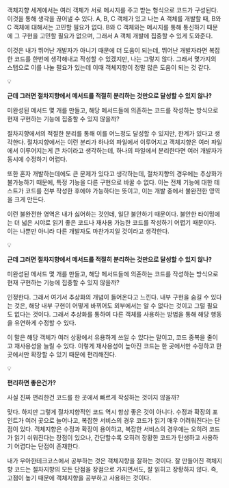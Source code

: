 객체지향 세계에서는 여러 객체가 서로 메시지를 주고 받는 형식으로 코드가 구성된다.
이것을 통해 생각을 끊어낼 수 있다. A, B, C 객체가 있고 나는 A 객체를 개발할 때, B와 C 객체에 대해서는 고민할 필요가 없다. B와 C 객체와는 메시지를 통해 통신하기 때문에 그 구현을 고민할 필요가 없으며, 그래서 A 객체 개발에 집중할 수 있게 도와준다.

이것은 내가 뛰어난 개발자가 아니기 때문에 더 도움이 되는데, 뛰어난 개발자라면 복잡한 코드를 한번에 생각해내고 작성할 수 있겠지만, 나는 그렇지 않다. 그래서 몇가지의 스탭으로 이를 나눌 필요가 있는데 이때 객체지향이 정말 많은 도움이 되는 것 같다.

<aside>
💡

**근데 그러면 절차지향에서 메서드를 적절히 분리하는 것만으로 달성할 수 있지 않나?**

미완성된 메서드 몇 개를 만들고, 해당 메서드들에 의존하는 코드를 작성하는 방식으로 현재 구현하는 기능에 집중할 수 있지 않을까?

</aside>

절차지향에서의 적절한 분리를 통해 이를 어느정도 달성할 수 있지만, 한계가 있다고 생각한다.
절차지향에서는 이런 분리가 하나의 파일에서 이루어지고 객체지향은 여러 파일에서 이루어지는게 큰 차이라고 생각하는데, 하나의 파일에서 분리한다면 여러 개발자가 동시에 수정하기 어렵다.

또한 혼자 개발하는데에도 큰 문제가 있다고 생각하는데, 절차지향의 경우에는 추상화가 불가능하기 때문에, 특정 기능을 다른 구현으로 바꿀 수 없다. 이는 전체 기능에 대한 테스트가 코드를 전부 작성한 후에야 가능하다는 뜻이고, 이는 개발 중에서 불완전한 영역을 크게 만든다.

이런 불완전한 영역은 내가 싫어하는 것인데, 일단 불안하기 때문이다. 불안한 타이밍에는 더 넓은 시야로 읽기 좋은 코드나 재사용 가능한 코드를 작성하기 어렵기 때문이다. 이는 나뿐만 아니라 다른 개발자도 마찬가지일 것이라고 생각한다.

<aside>
💡

**근데 그러면 절차지향에서 메서드를 적절히 분리하는 것만으로 달성할 수 있지 않나?**

미완성된 메서드 몇 개를 만들고, 해당 메서드들에 의존하는 코드를 작성하는 방식으로 현재 구현하는 기능에 집중할 수 있지 않을까?

</aside>

인정한다. 그래서 여기서 추상화의 개념이 들어온다고 느낀다.
내부 구현을 숨길 수 있다는 것은, 해당 내부 구현이 어떻게 바뀌어도 외부에서는 알 수 없다는 것이고 그럴 필요도 없다는 것이다. 그래서 추상화를 통하여 다른 객체를 사용하는 방법을 통해 해당 행동을 유연하게 수정할 수 있다.

이 말은 해당 객체가 여러 상황에서 유용하게 쓰일 수 있다는 말이고, 코드 중복을 줄이고 재사용성을 늘릴 수 있다.
이렇게 재사용성이 높아진 코드는 한 곳에서만 수정하고 한 곳에서만 확장할 수 있기 때문에 편리해진다. 

<aside>
💡

**편리하면 좋은건가?**

사실 진짜 편리한건 코드를 한 곳에서 빠르게 작성하는 것이지 않을까?

</aside>

맞다. 하지만 그렇게 절차지향적인 코드 역시 항상 좋은 것이 아니다. 수정과 확장의 포인트가 여러 곳으로 늘어나고, 복잡한 서비스의 경우 코드가 읽기 매우 어려워진다는 단점이 있다. 객체지향은 수정과 확장이 용이하고, 복잡한 서비스의 경우에는 오히려 코드가 읽기 쉬워진다는 장점이 있으나, 간단할수록 오히려 장황한 코드가 탄생하고 사용하기 어렵다는 단점이 존재한다.

내가 우아한테크코스에서 공부하는 것은 객체지향을 잘하는 것이다. 잘 만들어진 객체지향 코드는 절차지향의 모든 단점을 장점으로 가지면서도, 잘 읽히고 장황하지 않다. 즉, 고점이 높기 때문에 객체지향을 공부하고 사용하는 것이다.